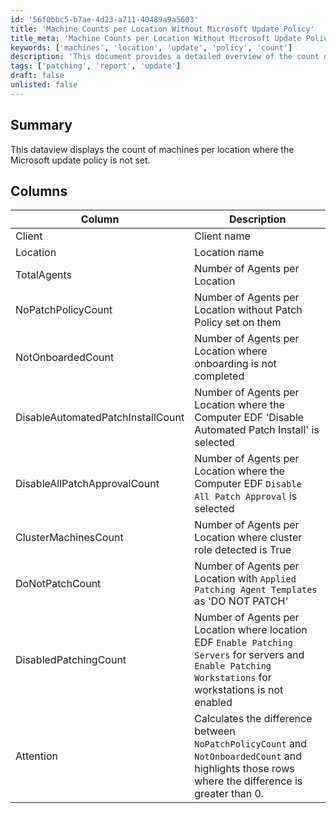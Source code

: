 ```yaml
---
id: '56f0bbc5-b7ae-4d23-a711-40489a9a5603'
title: 'Machine Counts per Location Without Microsoft Update Policy'
title_meta: 'Machine Counts per Location Without Microsoft Update Policy'
keywords: ['machines', 'location', 'update', 'policy', 'count']
description: 'This document provides a detailed overview of the count of machines per location where the Microsoft update policy is not set, including various metrics related to patching and onboarding status.'
tags: ['patching', 'report', 'update']
draft: false
unlisted: false
---
```


## Summary

This dataview displays the count of machines per location where the Microsoft update policy is not set.

## Columns

| Column                        | Description                                                                                       |
|-------------------------------|---------------------------------------------------------------------------------------------------|
| Client                        | Client name                                                                                       |
| Location                      | Location name                                                                                     |
| TotalAgents                   | Number of Agents per Location                                                                     |
| NoPatchPolicyCount            | Number of Agents per Location without Patch Policy set on them                                   |
| NotOnboardedCount            | Number of Agents per Location where onboarding is not completed                                   |
| DisableAutomatedPatchInstallCount | Number of Agents per Location where the Computer EDF 'Disable Automated Patch Install' is selected |
| DisableAllPatchApprovalCount  | Number of Agents per Location where the Computer EDF `Disable All Patch Approval` is selected     |
| ClusterMachinesCount          | Number of Agents per Location where cluster role detected is True                                 |
| DoNotPatchCount              | Number of Agents per Location with `Applied Patching Agent Templates` as 'DO NOT PATCH'         |
| DisabledPatchingCount         | Number of Agents per Location where location EDF `Enable Patching Servers` for servers and `Enable Patching Workstations` for workstations is not enabled |
| Attention                     | Calculates the difference between `NoPatchPolicyCount` and `NotOnboardedCount` and highlights those rows where the difference is greater than 0. |

